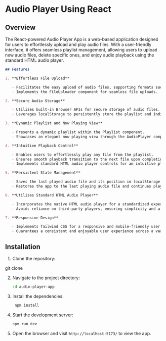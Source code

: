 # Audio Player Using React 

## Overview

The React-powered Audio Player App is a web-based application designed for users to effortlessly upload and play audio files. With a user-friendly interface, it offers seamless playlist management, allowing users to upload new audio files, delete specific ones, and enjoy audio playback using the standard HTML audio player.


```markdown
## Features

1. **Effortless File Upload**

   - Facilitates the easy upload of audio files, supporting formats such as mp3.
   - Implements the FileUploader component for seamless file uploads.

2. **Secure Audio Storage**

   - Utilizes built-in Browser APIs for secure storage of audio files.
   - Leverages localStorage to persistently store the playlist and individual audio files.

3. **Dynamic Playlist and Now Playing View**

   - Presents a dynamic playlist within the Playlist component.
   - Showcases an elegant now playing view through the AudioPlayer component.

4. **Intuitive Playback Control**

   - Enables users to effortlessly play any file from the playlist.
   - Ensures smooth playback transition to the next file upon completion.
   - Implements standard HTML audio player controls for an intuitive playback experience.

5. **Persistent State Management**

   - Saves the last played audio file and its position in localStorage.
   - Restores the app to the last playing audio file and continues playback from the previous position upon page reload.

6. **Utilizes Standard HTML Audio Player**

   - Incorporates the native HTML audio player for a standardized experience.
   - Avoids reliance on third-party players, ensuring simplicity and a lightweight application.

7. **Responsive Design**

   - Implements Tailwind CSS for a responsive and mobile-friendly user interface.
   - Guarantees a consistent and enjoyable user experience across a variety of devices.
```


## Installation

1. Clone the repository:

  git clone

2. Navigate to the project directory:

   ```bash
   cd audio-player-app
   ```

3. Install the dependencies:

   ```bash
    npm install
   ```

4. Start the development server:

   ```bash
   npm run dev
   ```

5. Open the browser and visit `http://localhost:5173/` to view the app.

